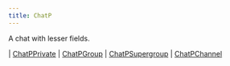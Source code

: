 ```yaml
---
title: ChatP
---
```


A chat with lesser fields.

<div class="font-mono whitespace-pre"><span class="opacity-50">| </span><a href="/gh/types/chatpprivate"  >ChatPPrivate</a><span class="opacity-50">
| </span><a href="/gh/types/chatpgroup"  >ChatPGroup</a><span class="opacity-50">
| </span><a href="/gh/types/chatpsupergroup"  >ChatPSupergroup</a><span class="opacity-50">
| </span><a href="/gh/types/chatpchannel"  >ChatPChannel</a></div>


